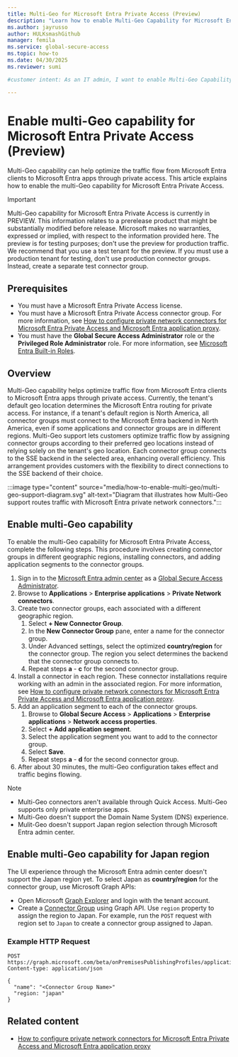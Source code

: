 ```yaml
---
title: Multi-Geo for Microsoft Entra Private Access (Preview)
description: "Learn how to enable Multi-Geo Capability for Microsoft Entra Private Access to optimize traffic flow from Microsoft Entra Clients to Microsoft Entra Apps."
ms.author: jayrusso
author: HULKsmashGithub
manager: femila
ms.service: global-secure-access
ms.topic: how-to   
ms.date: 04/30/2025
ms.reviewer: sumi

#customer intent: As an IT admin, I want to enable Multi-Geo Capability for Microsoft Entra Private Access so that I can optimize traffic flow from Microsoft Entra Clients to Microsoft Entra Apps.

---
```

# Enable multi-Geo capability for Microsoft Entra Private Access (Preview)
Multi-Geo capability can help optimize the traffic flow from Microsoft Entra clients to Microsoft Entra apps through private access. This article explains how to enable the multi-Geo capability for Microsoft Entra Private Access.

> [!IMPORTANT]
> Multi-Geo capability for Microsoft Entra Private Access is currently in PREVIEW.
> This information relates to a prerelease product that might be substantially modified before release. Microsoft makes no warranties, expressed or implied, with respect to the information provided here. 
> The preview is for testing purposes; don't use the preview for production traffic. We recommend that you use a test tenant for the preview. If you must use a production tenant for testing, don't use production connector groups. Instead, create a separate test connector group. 

## Prerequisites

- You must have a Microsoft Entra Private Access license.    
- You must have a Microsoft Entra Private Access connector group. For more information, see [How to configure private network connectors for Microsoft Entra Private Access and Microsoft Entra application proxy](how-to-configure-connectors.md).   
- You must have the **Global Secure Access Administrator** role or the **Privileged Role Administrator** role. For more information, see [Microsoft Entra Built-in Roles](../identity/role-based-access-control/permissions-reference.md).   

## Overview

Multi-Geo capability helps optimize traffic flow from Microsoft Entra clients to Microsoft Entra apps through private access. Currently, the tenant's default geo location determines the Microsoft Entra routing for private access. For instance, if a tenant's default region is North America, all connector groups must connect to the Microsoft Entra backend in North America, even if some applications and connector groups are in different regions. Multi-Geo support lets customers optimize traffic flow by assigning connector groups according to their preferred geo locations instead of relying solely on the tenant's geo location. Each connector group connects to the SSE backend in the selected area, enhancing overall efficiency. This arrangement provides customers with the flexibility to direct connections to the SSE backend of their choice.
<!-- Art Library Source# ConceptArt-0-000-048 -->
:::image type="content" source="media/how-to-enable-multi-geo/multi-geo-support-diagram.svg" alt-text="Diagram that illustrates how Multi-Geo support routes traffic with Microsoft Entra private network connectors.":::

## Enable multi-Geo capability
To enable the multi-Geo capability for Microsoft Entra Private Access, complete the following steps. This procedure involves creating connector groups in different geographic regions, installing connectors, and adding application segments to the connector groups.

1. Sign in to the [Microsoft Entra admin center](https://entra.microsoft.com) as a [Global Secure Access Administrator](../identity/role-based-access-control/permissions-reference.md#global-secure-access-administrator).
1. Browse to **Applications** > **Enterprise applications** > **Private Network connectors**.    
1. Create two connector groups, each associated with a different geographic region.   
    1. Select **+ New Connector Group**.   
    1. In the **New Connector Group** pane, enter a name for the connector group.
    1. Under Advanced settings, select the optimized **country/region** for the connector group. The region you select determines the backend that the connector group connects to.
    1. Repeat steps **a** - **c** for the second connector group.
1. Install a connector in each region. These connector installations require working with an admin in the associated region. For more information, see [How to configure private network connectors for Microsoft Entra Private Access and Microsoft Entra application proxy](how-to-configure-connectors.md).   
1. Add an application segment to each of the connector groups.   
    1. Browse to **Global Secure Access** > **Applications** > **Enterprise applications** > **Network access properties**.   
    1. Select **+ Add application segment**.
    1. Select the application segment you want to add to the connector group.  
    1. Select **Save**.  
    1. Repeat steps **a** - **d** for the second connector group.
1. After about 30 minutes, the multi-Geo configuration takes effect and traffic begins flowing. 

> [!NOTE]
> - Multi-Geo connectors aren't available through Quick Access. Multi-Geo supports only private enterprise apps.   
> - Multi-Geo doesn't support the Domain Name System (DNS) experience.
> - Mulit-Geo doesn't support Japan region selection through Microsoft Entra admin center.   

## Enable multi-Geo capability for Japan region
The UI experience through the Microsoft Entra admin center doesn't support the Japan region yet. To select Japan as **country/region** for the connector group, use Microsoft Graph APIs:
- Open Microsoft [Graph Explorer](https://developer.microsoft.com/graph/graph-explorer) and login with the tenant account.
- Create a [Connector Group](/graph/api/connectorgroup-post?view=graph-rest-beta&tabs=http&preserve-view=true) using Graph API. Use `region` property to assign the region to Japan. For example, run the `POST` request with region set to `Japan` to create a connector group assigned to Japan.

### Example HTTP Request
```http
POST https://graph.microsoft.com/beta/onPremisesPublishingProfiles/applicationProxy/connectorGroups
Content-type: application/json

{
  "name": "<Connector Group Name>"
  "region: "japan"
}
```
## Related content

* [How to configure private network connectors for Microsoft Entra Private Access and Microsoft Entra application proxy](how-to-configure-connectors.md)
